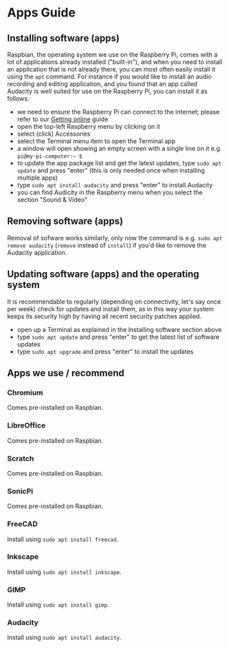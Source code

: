 # Apps Guide

## Installing software (apps)

Raspbian, the operating system we use on the Raspberry Pi, comes with a lot of applications already installed ("built-in"), and
when you need to install an application that is not already there, you can most often easily install it using the `apt` command.
For instance if you would like to install an audio recording and editing application, and you found that an app called Audacity
is well suited for use on the Raspberry Pi, you can install it as follows:

* we need to ensure the Raspberry Pi can connect to the internet; please refer to our [Getting online](/guides/getting-online)
  guide
* open the top-left Raspberry menu by clicking on it
* select (click) Accessories
* select the Terminal menu item to open the Terminal app
* a window will open showing an empty screen with a single line on it e.g. `pi@my-pi-computer:~ $`
* to update the app package list and get the latest updates, type `sudo apt update` and press "enter" (this is only needed once
  when installing multiple apps)
* type `sudo apt install audacity` and press "enter" to install Audacity
* you can find Audicity in the Raspberry menu when you select the section "Sound & Video"

## Removing software (apps)

Removal of sofware works similarly, only now the command is e.g. `sudo apt remove audacity` (`remove` instead of `install`) if
you'd like to remove the Audacity application.

## Updating software (apps) and the operating system

It is recommendable to regularly (depending on connectivity, let's say once per week) check for updates and install them, as
in this way your system keeps its security high by having all recent security patches applied.

* open up a Terminal as explained in the Installing software section above
* type `sudo apt update` and press "enter" to get the latest list of software updates
* type `sudo apt upgrade` and press "enter" to install the updates

## Apps we use / recommend

### Chromium

Comes pre-installed on Raspbian.

### LibreOffice

Comes pre-installed on Raspbian.

### Scratch

Comes pre-installed on Raspbian.

### SonicPi

Comes pre-installed on Raspbian.

### FreeCAD

Install using `sudo apt install freecad`.

### Inkscape

Install using `sudo apt install inkscape`.

### GIMP

Install using `sudo apt install gimp`.

### Audacity

Install using `sudo apt install audacity`.
